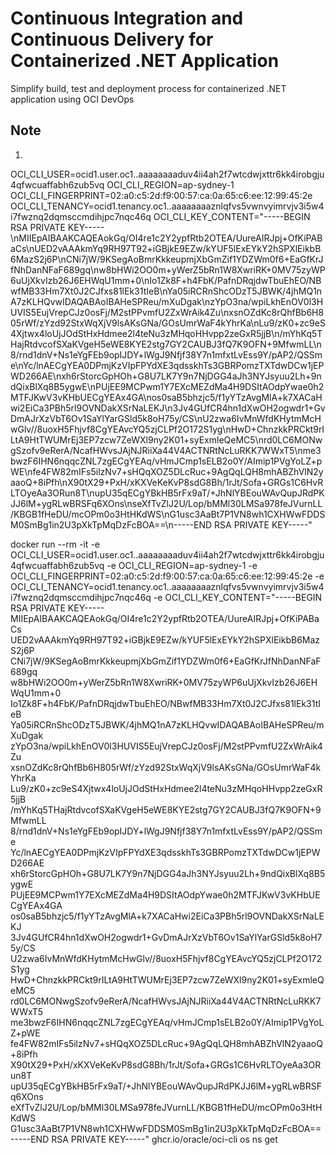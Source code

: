 # Continuous Integration and Continuous Delivery for Containerized .NET Application
Simplify build, test and deployment process for containerized .NET application using OCI DevOps


## Note

1. 

OCI_CLI_USER=ocid1.user.oc1..aaaaaaaaduv4ii4ah2f7wtcdwjxttr6kk4irobgju4qfwcuaffabh6zub5vq
OCI_CLI_REGION=ap-sydney-1
OCI_CLI_FINGERPRINT=02:a0:c5:2d:f9:00:57:ca:0a:65:c6:ee:12:99:45:2e
OCI_CLI_TENANCY=ocid1.tenancy.oc1..aaaaaaaaznlqfvs5vwnvyimrvjv3i5w4i7fwznq2dqmsccmdihjpc7nqc46q
OCI_CLI_KEY_CONTENT="-----BEGIN RSA PRIVATE KEY-----\nMIIEpAIBAAKCAQEAokGq/OI4re1c2Y2ypfRtb2OTEA/UureAIRJpj+OfKiPABaCs\nUED2vAAAkmYq9RH97T92+iGBjkE9EZw/kYUF5lExEYkY2hSPXlEikbB6MazS2j6P\nCNi7jW/9KSegAoBmrKkkeupmjXbGmZif1YDZWm0f6+EaGfKrJfNhDanNFaF689gq\nw8bHWi2OO0m+yWerZ5bRn1W8XwriRK+0MV75zyWP6uUjXkvIzb26J6EHWqU1mm+0\nIo1Zk8F+h4FbK/PafnDRqjdwTbuEhEO/NBwfMB33Hm7Xt0J2CJfxs81lEk31tIeB\nYa05iRCRnShcODzT5JBWK/4jhMQ1nA7zKLHQvwIDAQABAoIBAHeSPReu/mXuDgak\nzYpO3na/wpiLkhEnOV0l3HUVIS5EujVrepCJz0osFj/M2stPPvmfU2ZxWrAik4Zu\nxsnOZdKc8rQhfBb6H805rWf/zYzd92StxWqXjV9lsAKsGNa/GOsUmrWaF4kYhrKa\nLu9/zK0+zc9eS4Xjtwx4loUjJOdStHxHdmee2l4teNu3zMHqoHHvpp2zeGxR5jjB\n/mYhKq5THajRtdvcofSXaKVgeH5eWE8KYE2stg7GY2CAUBJ3fQ7K9OFN+9MfwmLL\n8/rnd1dnV+Ns1eYgFEb9opIJDY+lWgJ9Nfjf38Y7n1mfxtLvEss9Y/pAP2/QSSme\nYc/lnAECgYEA0DPmjKzVIpFPYdXE3qdsskhTs3GBRPomzTXTdwDCw1jEPWD266AE\nxh6rStorcGpHOh+G8U7LK7Y9n7NjDGG4aJh3NYJsyuu2Lh+9ndQixBlXq8B5ygwE\nPUjEE9MCPwm1Y7EXcMEZdMa4H9DSItAOdpYwae0h2MTFJKwV3vKHbUECgYEAx4GA\nos0saB5bhzjc5/f1yYTzAvgMlA+k7XACaHwi2EiCa3PBh5rl9OVNDakXSrNaLEKJ\n3Jv4GUfCR4hn1dXwOH2ogwdr1+GvDmAJrXzVbT6Ov1SaYlYarGSld5k8oH75y/CS\nU2zwa6IvMnWfdKHytmMcHwGlv//8uoxH5Fhjvf8CgYEAvcYQ5zjCLPf2O172S1yg\nHwD+ChnzkkPRCkt9rILtA9HtTWUMrEj3EP7zcw7ZeWXl9ny2K01+syExmleQeMC5\nrd0LC6MONwgSzofv9eRerA/NcafHWvsJAjNJRiiXa44V4ACTNRtNcLuRKK7WWxT5\nme3bwzF6IHN6nqqcZNL7zgECgYEAq/vHmJCmp1sELB2o0Y/AImip1PVgYoLZ+pWE\nfe4FW82mIFs5ilzNv7+sHQqXOZ5DLcRuc+9AgQqLQH8mhABZhVlN2yaaoQ+8iPfh\nX90tX29+PxH/xKXVeKeKvP8sdG8Bh/1rJt/Sofa+GRGs1C6HvRLTOyeAa3ORun8T\nupU35qECgYBkHB5rFx9aT/+JhNlYBEouWAvQupJRdPKJJ6lM+ygRLwBRSFq6XOns\nseXfTvZlJ2U/Lop/bMMl30LMSa978feJVurnLL/KBGB1fHeDU/mcOPm0o3HtHKdWS\nG1usc3AaBt7P1VN8wh1CXHWwFDDSM0SmBg1in2U3pXkTpMqDzFcBOA==\n-----END RSA PRIVATE KEY-----"

docker run --rm -it -e OCI_CLI_USER=ocid1.user.oc1..aaaaaaaaduv4ii4ah2f7wtcdwjxttr6kk4irobgju4qfwcuaffabh6zub5vq -e OCI_CLI_REGION=ap-sydney-1 -e OCI_CLI_FINGERPRINT=02:a0:c5:2d:f9:00:57:ca:0a:65:c6:ee:12:99:45:2e -e OCI_CLI_TENANCY=ocid1.tenancy.oc1..aaaaaaaaznlqfvs5vwnvyimrvjv3i5w4i7fwznq2dqmsccmdihjpc7nqc46q -e OCI_CLI_KEY_CONTENT="-----BEGIN RSA PRIVATE KEY-----
MIIEpAIBAAKCAQEAokGq/OI4re1c2Y2ypfRtb2OTEA/UureAIRJpj+OfKiPABaCs
UED2vAAAkmYq9RH97T92+iGBjkE9EZw/kYUF5lExEYkY2hSPXlEikbB6MazS2j6P
CNi7jW/9KSegAoBmrKkkeupmjXbGmZif1YDZWm0f6+EaGfKrJfNhDanNFaF689gq
w8bHWi2OO0m+yWerZ5bRn1W8XwriRK+0MV75zyWP6uUjXkvIzb26J6EHWqU1mm+0
Io1Zk8F+h4FbK/PafnDRqjdwTbuEhEO/NBwfMB33Hm7Xt0J2CJfxs81lEk31tIeB
Ya05iRCRnShcODzT5JBWK/4jhMQ1nA7zKLHQvwIDAQABAoIBAHeSPReu/mXuDgak
zYpO3na/wpiLkhEnOV0l3HUVIS5EujVrepCJz0osFj/M2stPPvmfU2ZxWrAik4Zu
xsnOZdKc8rQhfBb6H805rWf/zYzd92StxWqXjV9lsAKsGNa/GOsUmrWaF4kYhrKa
Lu9/zK0+zc9eS4Xjtwx4loUjJOdStHxHdmee2l4teNu3zMHqoHHvpp2zeGxR5jjB
/mYhKq5THajRtdvcofSXaKVgeH5eWE8KYE2stg7GY2CAUBJ3fQ7K9OFN+9MfwmLL
8/rnd1dnV+Ns1eYgFEb9opIJDY+lWgJ9Nfjf38Y7n1mfxtLvEss9Y/pAP2/QSSme
Yc/lnAECgYEA0DPmjKzVIpFPYdXE3qdsskhTs3GBRPomzTXTdwDCw1jEPWD266AE
xh6rStorcGpHOh+G8U7LK7Y9n7NjDGG4aJh3NYJsyuu2Lh+9ndQixBlXq8B5ygwE
PUjEE9MCPwm1Y7EXcMEZdMa4H9DSItAOdpYwae0h2MTFJKwV3vKHbUECgYEAx4GA
os0saB5bhzjc5/f1yYTzAvgMlA+k7XACaHwi2EiCa3PBh5rl9OVNDakXSrNaLEKJ
3Jv4GUfCR4hn1dXwOH2ogwdr1+GvDmAJrXzVbT6Ov1SaYlYarGSld5k8oH75y/CS
U2zwa6IvMnWfdKHytmMcHwGlv//8uoxH5Fhjvf8CgYEAvcYQ5zjCLPf2O172S1yg
HwD+ChnzkkPRCkt9rILtA9HtTWUMrEj3EP7zcw7ZeWXl9ny2K01+syExmleQeMC5
rd0LC6MONwgSzofv9eRerA/NcafHWvsJAjNJRiiXa44V4ACTNRtNcLuRKK7WWxT5
me3bwzF6IHN6nqqcZNL7zgECgYEAq/vHmJCmp1sELB2o0Y/AImip1PVgYoLZ+pWE
fe4FW82mIFs5ilzNv7+sHQqXOZ5DLcRuc+9AgQqLQH8mhABZhVlN2yaaoQ+8iPfh
X90tX29+PxH/xKXVeKeKvP8sdG8Bh/1rJt/Sofa+GRGs1C6HvRLTOyeAa3ORun8T
upU35qECgYBkHB5rFx9aT/+JhNlYBEouWAvQupJRdPKJJ6lM+ygRLwBRSFq6XOns
eXfTvZlJ2U/Lop/bMMl30LMSa978feJVurnLL/KBGB1fHeDU/mcOPm0o3HtHKdWS
G1usc3AaBt7P1VN8wh1CXHWwFDDSM0SmBg1in2U3pXkTpMqDzFcBOA==
-----END RSA PRIVATE KEY-----" ghcr.io/oracle/oci-cli os ns get